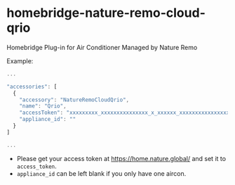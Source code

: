 # homebridge-nature-remo-cloud-qrio

Homebridge Plug-in for Air Conditioner Managed by Nature Remo

Example:

```js
...

"accessories": [
  {
    "accessory": "NatureRemoCloudQrio",
    "name": "Qrio",
    "accessToken": "xxxxxxxxx_xxxxxxxxxxxxxxx_x_xxxxxx_xxxxxxxxxxxxxxxxxxxxxxxxxxxxxxxxxxxxxxxxxxxxxxxxxxxx",
    "appliance_id": ""
  }
]

...
```

* Please get your access token at https://home.nature.global/ and set it to `access_token`.
* `appliance_id` can be left blank if you only have one aircon.
